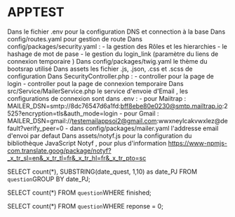 # APPTEST
Dans le fichier .env pour la configuration DNS et connection à la base 
Dans config/routes.yaml pour gestion de route
Dans config/packages/security.yaml :
     - la gestion des Rôles et les hierarchies
     - le hashage de mot de pase 
     - le gestion du login_link (paramètre du liens de connexion temporaire )
Dans config/packages/twig.yaml le thème du bootsrap utilisé 
Dans assets les fichier .js, .json, .css et .scss de configuration
Dans SecurityController.php :
    - controller pour la page de login 
    - controller pout la page de connexion temporaire 
Dans src/Service/MailerService.php le service d'envoie d'Email , les configurations de connexion sont dans .env :
    - pour Maiitrap : MAILER_DSN=smtp://8dc76547d6a1fd:bff8ebe80e0230@smtp.mailtrap.io:2525?encryption=tls&auth_mode=login
    - pour Gmail : MAILER_DSN=gmail://testemailappsoi2@gmail.com:wwxneylcakvwxlez@default?verify_peer=0
    - dans config/packages/mailer.yaml l'addresse email d'envoi par defaut
Dans assets/notyf.js pour la configuration du bibliothèque JavaScript Notyf , pour plus d'information https://www-npmjs-com.translate.goog/package/notyf?_x_tr_sl=en&_x_tr_tl=fr&_x_tr_hl=fr&_x_tr_pto=sc 

SELECT count(*), SUBSTRING(date_quest, 1,10) as date_PJ FROM `question`GROUP BY date_PJ;

SELECT count(*) FROM `question`WHERE finished;

SELECT count(*) FROM `question`WHERE reponse = 0;

